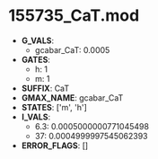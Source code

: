 # 155735_CaT.mod

- **G_VALS**:
  - gcabar_CaT: 0.0005
- **GATES**:
  - h: 1
  - m: 1
- **SUFFIX**: CaT
- **GMAX_NAME**: gcabar_CaT
- **STATES**: ['m', 'h']
- **I_VALS**:
  - 6.3: 0.0005000000771045498
  - 37: 0.0004999997545062393
- **ERROR_FLAGS**: []
